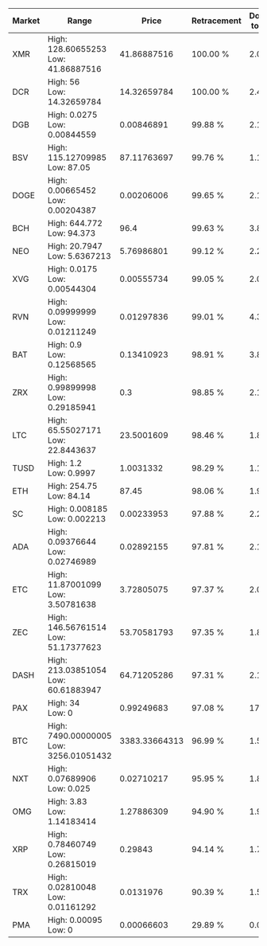 | Market | Range | Price| Retracement | Doubles to 50% |
| --- | --- | --- | --- | --- |
| XMR | High: 128.60655253<br />Low: 41.86887516 | 41.86887516 | 100.00 % | 2.04 |
| DCR | High: 56<br />Low: 14.32659784 | 14.32659784 | 100.00 % | 2.45 |
| DGB | High: 0.0275<br />Low: 0.00844559 | 0.00846891 | 99.88 % | 2.12 |
| BSV | High: 115.12709985<br />Low: 87.05 | 87.11763697 | 99.76 % | 1.16 |
| DOGE | High: 0.00665452<br />Low: 0.00204387 | 0.00206006 | 99.65 % | 2.11 |
| BCH | High: 644.772<br />Low: 94.373 | 96.4 | 99.63 % | 3.83 |
| NEO | High: 20.7947<br />Low: 5.6367213 | 5.76986801 | 99.12 % | 2.29 |
| XVG | High: 0.0175<br />Low: 0.00544304 | 0.00555734 | 99.05 % | 2.06 |
| RVN | High: 0.09999999<br />Low: 0.01211249 | 0.01297836 | 99.01 % | 4.32 |
| BAT | High: 0.9<br />Low: 0.12568565 | 0.13410923 | 98.91 % | 3.82 |
| ZRX | High: 0.99899998<br />Low: 0.29185941 | 0.3 | 98.85 % | 2.15 |
| LTC | High: 65.55027171<br />Low: 22.8443637 | 23.5001609 | 98.46 % | 1.88 |
| TUSD | High: 1.2<br />Low: 0.9997 | 1.0031332 | 98.29 % | 1.10 |
| ETH | High: 254.75<br />Low: 84.14 | 87.45 | 98.06 % | 1.94 |
| SC | High: 0.008185<br />Low: 0.002213 | 0.00233953 | 97.88 % | 2.22 |
| ADA | High: 0.09376644<br />Low: 0.02746989 | 0.02892155 | 97.81 % | 2.10 |
| ETC | High: 11.87001099<br />Low: 3.50781638 | 3.72805075 | 97.37 % | 2.06 |
| ZEC | High: 146.56761514<br />Low: 51.17377623 | 53.70581793 | 97.35 % | 1.84 |
| DASH | High: 213.03851054<br />Low: 60.61883947 | 64.71205286 | 97.31 % | 2.11 |
| PAX | High: 34<br />Low: 0 | 0.99249683 | 97.08 % | 17.13 |
| BTC | High: 7490.00000005<br />Low: 3256.01051432 | 3383.33664313 | 96.99 % | 1.59 |
| NXT | High: 0.07689906<br />Low: 0.025 | 0.02710217 | 95.95 % | 1.88 |
| OMG | High: 3.83<br />Low: 1.14183414 | 1.27886309 | 94.90 % | 1.94 |
| XRP | High: 0.78460749<br />Low: 0.26815019 | 0.29843 | 94.14 % | 1.76 |
| TRX | High: 0.02810048<br />Low: 0.01161292 | 0.0131976 | 90.39 % | 1.50 |
| PMA | High: 0.00095<br />Low: 0 | 0.00066603 | 29.89 % | 0.00 |
